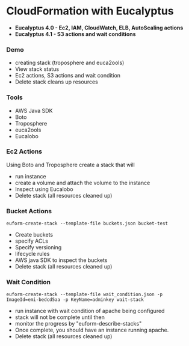 CloudFormation with Eucalyptus
==============================
* __Eucalyptus 4.0 - Ec2, IAM, CloudWatch, ELB, AutoScaling actions__
* __Eucalyptus 4.1 - S3 actions and wait conditions__

### Demo
* creating stack (troposphere and euca2ools)
* View stack status
* Ec2 actions, S3 actions and wait condition
* Delete stack cleans up resources

### Tools
* AWS Java SDK
* Boto
* Troposphere
* euca2ools
* Eucalobo


### Ec2 Actions
Using Boto and Troposphere create a stack that will
* run instance
* create a volume and attach the volume to the instance
* Inspect using Eucalobo
* Delete stack (all resources cleaned up)

### Bucket Actions
```
euform-create-stack --template-file buckets.json bucket-test
```
* Create buckets
* specify ACLs
* Specify versioning
* lifecycle rules
* AWS java SDK to inspect the buckets
* Delete stack (all resources cleaned up)

### Wait Condition
```
euform-create-stack --template-file wait_condition.json -p ImageId=emi-bedcd5aa -p KeyName=adminkey wait-stack
```
* run instance with wait condition of apache being configured
* stack will not be complete until then
* monitor the progress by "euform-describe-stacks"
* Once complete, you should have an instance running apache.
* Delete stack (all resources cleaned up)
